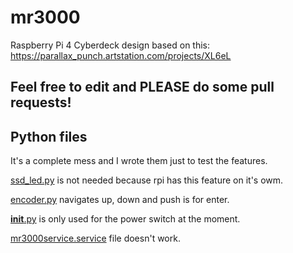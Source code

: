 # mr3000
Raspberry Pi 4 Cyberdeck design based on this: https://parallax_punch.artstation.com/projects/XL6eL

## Feel free to edit and PLEASE do some pull requests!

## Python files

It's a complete mess and I wrote them just to test the features.

[ssd_led.py](ssd_led.py) is not needed because rpi has this feature on it's owm.

[encoder.py](encoder.py) navigates up, down and push is for enter.

[__init__.py](__init__.py) is only used for the power switch at the moment.

[mr3000service.service](mr3000service.service) file doesn't work.
